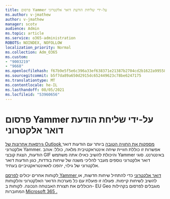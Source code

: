 ```yaml
---
title: פרסום Yammer על-ידי שליחת הודעת דואר אלקטרוני
ms.author: v-jmathew
author: v-jmathew
manager: scotv
audience: Admin
ms.topic: article
ms.service: o365-administration
ROBOTS: NOINDEX, NOFOLLOW
localization_priority: Normal
ms.collection: Adm_O365
ms.custom:
- "9003219"
- "9668"
ms.openlocfilehash: f67b9e5f5e6c396a33ef638371e21387b2704cd2b1622a9955853b46bdb702b6
ms.sourcegitcommit: b5f7da89a650d2915dc652449623c78be6247175
ms.translationtype: MT
ms.contentlocale: he-IL
ms.lasthandoff: 08/05/2021
ms.locfileid: "53960656"
---
```

# <a name="post-to-yammer-by-sending-an-email-message"></a>פרסום Yammer על-ידי שליחת הודעת דואר אלקטרוני

[גירסאות אחרונות של Outlook מספקות את החוויה הטובה](https://support.microsoft.com/office/work-with-yammer-from-outlook-fd695485-225b-410f-b24a-17f971b46b25) ביותר עם הודעות דואר אלקטרוני Yammer. אפשרות זו כוללת חוויית שיחה אינטראקטיבית מלאה, כולל: אוהב הודעות, הצגת קובצי GIF והיכולת להשיב כאילו אתה משתמש Yammer באינטרנט. סוגי דואר אלקטרוני נוספים מעבר להליכי משנה של שיחות בודדות, כגון הודעות דואר אלקטרוני של גילוי, יהפכו לאאינטראקטיביים בעתיד.

לקוחות אחרים יכולים [לפרסם Yammer דואר אלקטרוני](https://support.microsoft.com/office/new-yammer-post-to-yammer-by-sending-an-email-message-830e6825-56f6-4169-a6b9-1b3ca0cdad4d) כדי להתחיל שיחות חדשות, או להשיב לשיחות קיימות. פעולה זו פועלת עם כל מערכות הדואר האלקטרוני והלקוחות הכוללים את תצורת האבטחה הנכונה. לקוחות ב- EU Geo מוגבלים לפרסום בקהילות המחוברות [Microsoft 365 .](https://docs.microsoft.com/yammer/manage-yammer-groups/yammer-and-office-365-groups)
